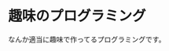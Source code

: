 # 趣味のプログラミング
<head>
  <link rel="icon" type="image/png" href="https://nonbiri0220.github.io/style/mainicon.png">
<link rel="apple-touch-icon" href="https://nonbiri0220.github.io/style/mainicon.png">
</head>
なんか適当に趣味で作ってるプログラミングです。
